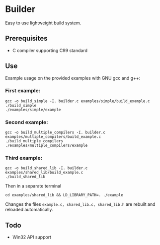 # Builder

Easy to use lightweight build system.

## Prerequisites
* C compiler supporting C99 standard

## Use
Example usage on the provided examples with GNU gcc and g++:

### First example:
```
gcc -o build_simple -I. builder.c examples/simple/build_example.c
./build_simple
./examples/simple/example
```

### Second example:
```
gcc -o build_multiple_compilers -I. builder.c examples/multiple_compilers/build_example.c
./build_multiple_compilers
./examples/multiple_compilers/example
```

### Third example:
```
gcc -o build_shared_lib -I. builder.c examples/shared_lib/build_example.c
./build_shared_lib
```
Then in a separate terminal
```
cd examples/shared_lib && LD_LIBRARY_PATH=. ./example
```
Changes the files `example.c, shared_lib.c, shared_lib.h` are rebuilt and reloaded automatically.

## Todo
* Win32 API support
